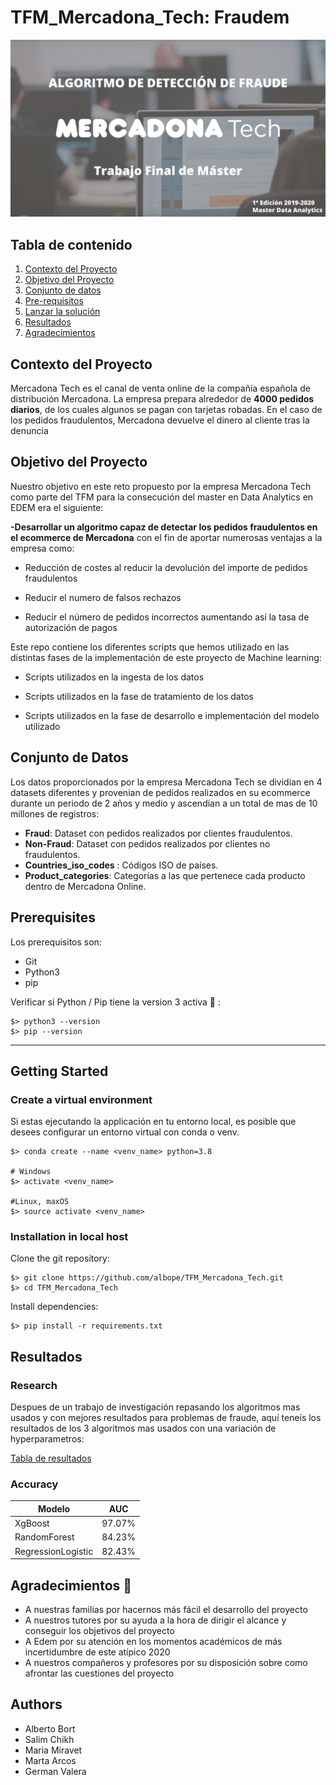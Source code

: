 # TFM_Mercadona_Tech: Fraudem


![image](https://github.com/albope/TFM_Mercadona_Tech/blob/main/src/Mercadona_Tech.png)

## Tabla de contenido

1. [Contexto del Proyecto](#contexto)
2. [Objetivo del Proyecto](#objetivo)
3. [Conjunto de datos](#datasets)
4. [Pre-requisitos](#software)
5. [Lanzar la solución](#gettingstarted)
6. [Resultados](#resultados)
7. [Agradecimientos](#agradecimientos)




## Contexto del Proyecto <a name="contexto"></a>

Mercadona Tech es el canal de venta online de la compañía española de distribución Mercadona. La empresa prepara alrededor de **4000 pedidos diarios**, de los cuales algunos se pagan con tarjetas robadas. En el caso de los pedidos fraudulentos, Mercadona devuelve el dinero al cliente tras la denuncia




## Objetivo del Proyecto <a name="objetivo"></a>

Nuestro objetivo en este reto propuesto por la empresa Mercadona Tech como parte del TFM para la consecución del master en Data Analytics en EDEM era el siguiente:

**-Desarrollar un algoritmo capaz de detectar los pedidos fraudulentos en el ecommerce de Mercadona** con el fin de aportar numerosas ventajas a la empresa como:

* Reducción de costes al reducir la devolución del importe de pedidos fraudulentos

* Reducir el numero de falsos rechazos

* Reducir el número de pedidos incorrectos aumentando así la tasa de autorización de pagos
 
 
 
 
Este repo contiene los diferentes scripts que hemos utilizado en las distintas fases de la implementación de este proyecto de Machine learning:

* Scripts utilizados en la ingesta de los datos
 
* Scripts utilizados en la fase de tratamiento de los datos
 
* Scripts utilizados en la fase de desarrollo e implementación del modelo utilizado
 



## Conjunto de Datos <a name="datasets"></a>

Los datos proporcionados por la empresa Mercadona Tech se dividian en 4 datasets diferentes y provenian de pedidos realizados en su ecommerce durante un periodo de 2 años y medio y ascendian a un total de mas de 10 millones de registros:


* **Fraud**: Dataset con pedidos realizados por clientes fraudulentos.
* **Non-Fraud**: Dataset con pedidos realizados por clientes no fraudulentos.
* **Countries_iso_codes** : Códigos ISO de países.
* **Product_categories**: Categorías a las que pertenece cada producto
dentro de Mercadona Online.




## Prerequisites <a name="Prerequisites"></a>

Los prerequisitos son:

- Git
- Python3
- pip

Verificar si Python / Pip tiene la version 3 activa :snake: :

```
$> python3 --version
$> pip --version
```

----

## Getting Started <a name="gettingstarted"></a>


### **Create a virtual environment**

Si estas ejecutando la applicación en tu entorno local, es posible que desees configurar un entorno virtual con conda o venv.
```
$> conda create --name <venv_name> python=3.8

# Windows
$> activate <venv_name>

#Linux, maxOS
$> source activate <venv_name>
```


### **Installation in local host**

Clone the git repository:
```
$> git clone https://github.com/albope/TFM_Mercadona_Tech.git
$> cd TFM_Mercadona_Tech
```

Install dependencies:
```
$> pip install -r requirements.txt
```




## Resultados <a name="resultados"></a>

### Research

Despues de un trabajo de investigación repasando los algoritmos mas usados y con mejores resultados para problemas de fraude, aquí teneís los resultados de los 3 algoritmos mas usados con una variación de hyperparametros: 

[Tabla de resultados](https://github.com/albope/TFM_Mercadona_Tech/tree/main/1.Research)



### Accuracy 

|     Modelo         |       AUC     | 
| ------------------ | ------------- | 
| XgBoost            |    97.07%     |                 
| RandomForest       |    84.23%     |            
| RegressionLogistic |    82.43%     |                    




## Agradecimientos <a name="agradecimientos"></a> :pray:

* A nuestras familias por hacernos más fácil el desarrollo del proyecto
* A nuestros tutores por su ayuda a la hora de dirigir el alcance y conseguir los objetivos del proyecto
* A Edem por su atención en los momentos académicos de más incertidumbre de  este atípico 2020
* A nuestros compañeros y profesores por su disposición sobre como afrontar las cuestiones del proyecto



## Authors
- Alberto Bort
- Salim Chikh
- Maria Miravet
- Marta Arcos
- German Valera
